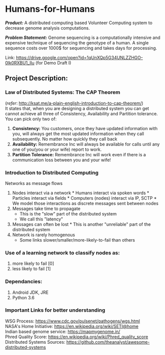 # Humans-for-Humans

***Product:*** A distributed computing based Volunteer Computing system to decrease genome analysis computations.

***Problem Statement:***
Genome sequencing is a computationally intensive and expensive technique of sequencing the genotype of a human.
A single sequence costs over 1000$ for sequencing and takes days for processing.    

Link: https://drive.google.com/open?id=1qUnXQp5G34UNLZZHGO-0lk0RXBU1_lIu (for Demo Draft I)
## Project Description:
### Law of Distributed Systems: The CAP Theorem
(_refer_: http://ksat.me/a-plain-english-introduction-to-cap-theorem/)  
It states that, when you are designing a distributed system you can get cannot achieve all three of Consistency, Availability and Partition tolerance. You can pick only two of:

1. **Consistency:** You customers, once they have updated information with you, will always get the most updated information when they call subsequently. No matter how quickly they call back
2. **Availability:** Remembrance Inc will always be available for calls until any one of you(you or your wife) report to work.
3. **Partition Tolerance:** Remembrance Inc will work even if there is a communication loss between you and your wife!

### Introduction to Distributed Computing

Networks as message flows  
  1.	Nodes interact via a network
    * Humans interact via spoken words
    *	Particles interact via fields
    * Computers (nodes) interact via IP, SCTP
	  * We model those interactions as discrete messages sent between nodes
  2. Messages take time to propagate
	  * This is the "slow" part of the distributed system
	  * We call this "latency"
  3. Messages can often be lost
    * This is another "unreliable" part of the distributed system
  4. Network is rarely homogenous
	  * Some links slower/smaller/more-likely-to-fail than others

### Use of a learning network to classify nodes as:
1. more likely to fail [0]
2. less likely to fail [1]

### Dependancies:
1. Android JDK, JRE
2. Python 3.6

### Important Links for better understanding
WSG Process: https://www.cdc.gov/pulsenet/pathogens/wgs.html  
NASA's Home Initiative: https://en.wikipedia.org/wiki/SETI@home  
Indian based genome service: https://mapmygenome.in/  
Phred Quality Score: https://en.wikipedia.org/wiki/Phred_quality_score  
Distributed Systems Sources: https://github.com/theanalyst/awesome-distributed-systems
